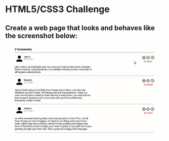 # HTML5/CSS3 Challenge
## Create a web page that looks and behaves like the screenshot below:
![CSS Exercise - Preview](./design/preview.gif)
